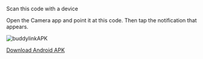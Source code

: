 Scan this code with a device

Open the Camera app and point it at this code. Then tap the notification that appears.

![buddylinkAPK](https://github.com/kenningtonz/BuddyLink/assets/44206463/0f3a2070-8d5a-4afd-b9ec-302e035f2751)


[Download Android APK](https://expo.dev//accounts/kenningtonz/projects/buddylink/builds/6f875cfa-2289-4dcc-93b1-f6996233df41) 

